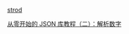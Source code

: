 [strod](https://en.cppreference.com/w/c/string/byte/strtof)

[从零开始的 JSON 库教程（二）：解析数字](https://zhuanlan.zhihu.com/p/22497369)
